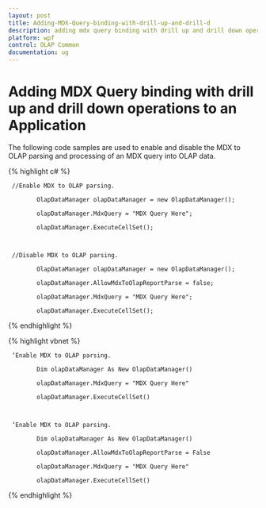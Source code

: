 ```yaml
---
layout: post
title: Adding-MDX-Query-binding-with-drill-up-and-drill-d
description: adding mdx query binding with drill up and drill down operations to an application 
platform: wpf
control: OLAP Common 
documentation: ug
---
```


# Adding MDX Query binding with drill up and drill down operations to an Application 



The following code samples are used to enable and disable the MDX to OLAP parsing and processing of an MDX query into OLAP data.

{% highlight c# %}  

     //Enable MDX to OLAP parsing.

            OlapDataManager olapDataManager = new OlapDataManager();     

            olapDataManager.MdxQuery = "MDX Query Here";

            olapDataManager.ExecuteCellSet();



     //Disable MDX to OLAP parsing.

            OlapDataManager olapDataManager = new OlapDataManager();

            olapDataManager.AllowMdxToOlapReportParse = false;

            olapDataManager.MdxQuery = "MDX Query Here";

            olapDataManager.ExecuteCellSet();

{% endhighlight  %}  

{% highlight vbnet %}

     ‘Enable MDX to OLAP parsing.

            Dim olapDataManager As New OlapDataManager()

            olapDataManager.MdxQuery = "MDX Query Here"

            olapDataManager.ExecuteCellSet()



     ‘Enable MDX to OLAP parsing.

            Dim olapDataManager As New OlapDataManager()

            olapDataManager.AllowMdxToOlapReportParse = False

            olapDataManager.MdxQuery = "MDX Query Here"

            olapDataManager.ExecuteCellSet()

{% endhighlight  %}  

